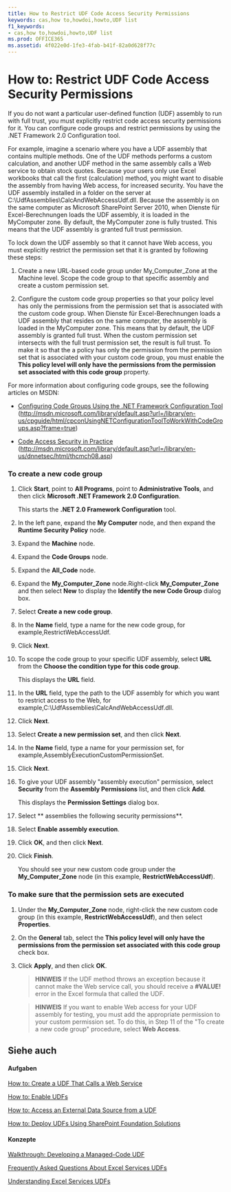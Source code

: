 ```yaml
---
title: How to Restrict UDF Code Access Security Permissions
keywords: cas,how to,howdoi,howto,UDF list
f1_keywords:
- cas,how to,howdoi,howto,UDF list
ms.prod: OFFICE365
ms.assetid: 4f022e0d-1fe3-4fab-b41f-82a0d628f77c
---
```



# How to: Restrict UDF Code Access Security Permissions

If you do not want a particular user-defined function (UDF) assembly to run with full trust, you must explicitly restrict code access security permissions for it. You can configure code groups and restrict permissions by using the .NET Framework 2.0 Configuration tool. 
  
    
    

For example, imagine a scenario where you have a UDF assembly that contains multiple methods. One of the UDF methods performs a custom calculation, and another UDF method in the same assembly calls a Web service to obtain stock quotes. Because your users only use Excel workbooks that call the first (calculation) method, you might want to disable the assembly from having Web access, for increased security. 
You have the UDF assembly installed in a folder on the server at C:\\UdfAssemblies\\CalcAndWebAccessUdf.dll. Because the assembly is on the same computer as Microsoft SharePoint Server 2010, when Dienste für Excel-Berechnungen loads the UDF assembly, it is loaded in the MyComputer zone. By default, the MyComputer zone is fully trusted. This means that the UDF assembly is granted full trust permission. 
  
    
    

To lock down the UDF assembly so that it cannot have Web access, you must explicitly restrict the permission set that it is granted by following these steps:
1. Create a new URL-based code group under My_Computer_Zone at the Machine level. Scope the code group to that specific assembly and create a custom permission set.
    
  
2. Configure the custom code group properties so that your policy level has only the permissions from the permission set that is associated with the custom code group. When Dienste für Excel-Berechnungen loads a UDF assembly that resides on the same computer, the assembly is loaded in the MyComputer zone. This means that by default, the UDF assembly is granted full trust. When the custom permission set intersects with the full trust permission set, the result is full trust. To make it so that the a policy has only the permission from the permission set that is associated with your custom code group, you must enable the **This policy level will only have the permissions from the permission set associated with this code group** property.
    
  
For more information about configuring code groups, see the following articles on MSDN:
-  [Configuring Code Groups Using the .NET Framework Configuration Tool](http://msdn.microsoft.com/library/default.asp?url=/library/en-us/cpguide/html/cpconUsingNETConfigurationToolToWorkWithCodeGroups.asp?frame=true) (http://msdn.microsoft.com/library/default.asp?url=/library/en-us/cpguide/html/cpconUsingNETConfigurationToolToWorkWithCodeGroups.asp?frame=true)
    
  
-  [Code Access Security in Practice](http://msdn.microsoft.com/library/default.asp?url=/library/en-us/dnnetsec/html/thcmch08.asp) (http://msdn.microsoft.com/library/default.asp?url=/library/en-us/dnnetsec/html/thcmch08.asp)
    
  

### To create a new code group


1. Click **Start**, point to **All Programs**, point to **Administrative Tools**, and then click **Microsoft .NET Framework 2.0 Configuration**. 
    
    This starts the **.NET 2.0 Framework Configuration** tool.
    
  
2. In the left pane, expand the **My Computer** node, and then expand the **Runtime Security Policy** node.
    
  
3. Expand the **Machine** node.
    
  
4. Expand the **Code Groups** node.
    
  
5. Expand the **All_Code** node.
    
  
6. Expand the **My_Computer_Zone** node.Right-click **My_Computer_Zone** and then select **New** to display the **Identify the new Code Group** dialog box.
    
  
7. Select **Create a new code group**.
    
  
8. In the **Name** field, type a name for the new code group, for example,RestrictWebAccessUdf.
    
  
9. Click **Next**.
    
  
10. To scope the code group to your specific UDF assembly, select **URL** from the **Choose the condition type for this code group**. 
    
    This displays the **URL** field.
    
  
11. In the **URL** field, type the path to the UDF assembly for which you want to restrict access to the Web, for example,C:\\UdfAssemblies\\CalcAndWebAccessUdf.dll.
    
  
12. Click **Next**.
    
  
13. Select **Create a new permission set**, and then click **Next**.
    
  
14. In the **Name** field, type a name for your permission set, for example,AssemblyExecutionCustomPermissionSet.
    
  
15. Click **Next**.
    
  
16. To give your UDF assembly "assembly execution" permission, select **Security** from the **Assembly Permissions** list, and then click **Add**. 
    
    This displays the **Permission Settings** dialog box.
    
  
17. Select ** assemblies the following security permissions**.
    
  
18. Select **Enable assembly execution**.
    
  
19. Click **OK**, and then click **Next**.
    
  
20. Click **Finish**. 
    
    You should see your new custom code group under the **My_Computer_Zone** node (in this example, **RestrictWebAccessUdf**).
    
  

### To make sure that the permission sets are executed


1. Under the **My_Computer_Zone** node, right-click the new custom code group (in this example, **RestrictWebAccessUdf**), and then select **Properties**. 
    
  
2. On the **General** tab, select the **This policy level will only have the permissions from the permission set associated with this code group** check box.
    
  
3. Click **Apply**, and then click **OK**.
    
    > **HINWEIS**
      > If the UDF method throws an exception because it cannot make the Web service call, you should receive a **#VALUE!** error in the Excel formula that called the UDF.

    > **HINWEIS**
      >  If you want to enable Web access for your UDF assembly for testing, you must add the appropriate permission to your custom permission set. To do this, in Step 11 of the "To create a new code group" procedure, select **Web Access**. 

## Siehe auch


#### Aufgaben


  
    
    
 [How to: Create a UDF That Calls a Web Service](how-to-create-a-udf-that-calls-a-web-service.md)
  
    
    
 [How to: Enable UDFs](how-to-enable-udfs.md)
  
    
    
 [How to: Access an External Data Source from a UDF](how-to-access-an-external-data-source-from-a-udf.md)
  
    
    
 [How to: Deploy UDFs Using SharePoint Foundation Solutions](how-to-deploy-udfs-using-sharepoint-foundation-solutions.md)
#### Konzepte


  
    
    
 [Walkthrough: Developing a Managed-Code UDF](walkthrough-developing-a-managed-code-udf.md)
  
    
    
 [Frequently Asked Questions About Excel Services UDFs](frequently-asked-questions-about-excel-services-udfs.md)
  
    
    
 [Understanding Excel Services UDFs](understanding-excel-services-udfs.md)
